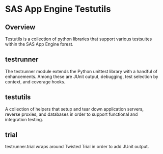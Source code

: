 SAS App Engine Testutils
========================

Overview
--------
Testutils is a collection of python libraries that support various testsuites
within the SAS App Engine forest.

testrunner
----------
The testrunner module extends the Python unittest library with a handful of
enhancements. Among these are JUnit output, debugging, test selection by
context, and coverage hooks.

testutils
---------
A collection of helpers that setup and tear down application servers, reverse
proxies, and databases in order to support functional and integration testing.

trial
-----
testrunner.trial wraps around Twisted Trial in order to add JUnit output.

